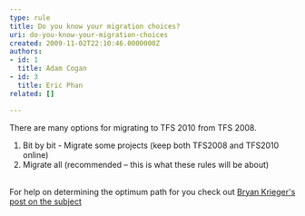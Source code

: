 ```yaml
---
type: rule
title: Do you know your migration choices?
uri: do-you-know-your-migration-choices
created: 2009-11-02T22:10:46.0000000Z
authors:
- id: 1
  title: Adam Cogan
- id: 3
  title: Eric Phan
related: []

---
```




<span class='intro'> 
  <p>There are many options for migrating to TFS 2010 from TFS 2008.</p>
<ol>
    <li>Bit by bit - Migrate some projects (keep both TFS2008 and TFS2010 online) </li>
    <li>Migrate all (recommended – this is what these rules will be about) </li>
</ol>
<div><br>
</div>
<div>For help on&#160;determining&#160;the optimum path for you check out <span><a shape="rect" href="http&#58;//blogs.msdn.com/bkrieger/archive/2009/10/21/team-foundation-server-2010-upgrade.aspx" target="_blank">Bryan Krieger's post on the subject</a></span></div>
 </span>





